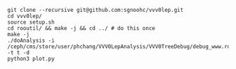 

    git clone --recursive git@github.com:sgnoohc/vvv0lep.git
    cd vvv0lep/
    source setup.sh
    cd rooutil/ && make -j && cd ../ # do this once
    make -j
    ./doAnalysis -i /ceph/cms/store/user/phchang/VVV0LepAnalysis/VVV0TreeDebug/debug_www.root -t t -d
    python3 plot.py
